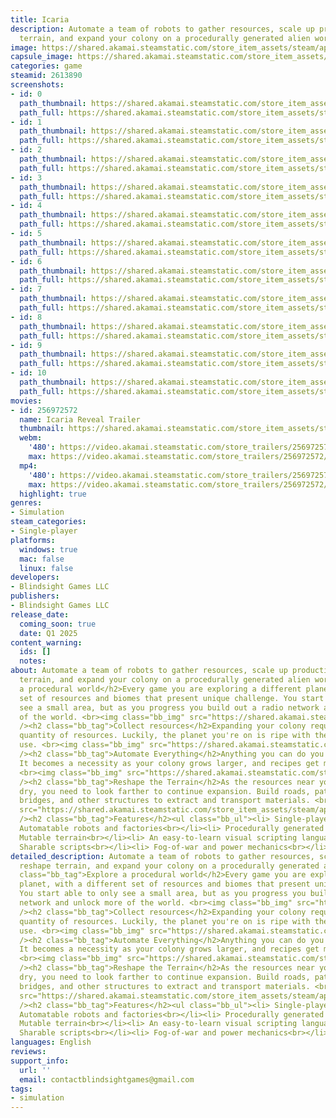 ```yaml
---
title: Icaria
description: Automate a team of robots to gather resources, scale up production, reshape
  terrain, and expand your colony on a procedurally generated alien world.
image: https://shared.akamai.steamstatic.com/store_item_assets/steam/apps/2613890/header.jpg?t=1729356745
capsule_image: https://shared.akamai.steamstatic.com/store_item_assets/steam/apps/2613890/capsule_231x87.jpg?t=1729356745
categories: game
steamid: 2613890
screenshots:
- id: 0
  path_thumbnail: https://shared.akamai.steamstatic.com/store_item_assets/steam/apps/2613890/ss_a9a782ed0cb596b4147dee780feae21cf218d19e.600x338.jpg?t=1729356745
  path_full: https://shared.akamai.steamstatic.com/store_item_assets/steam/apps/2613890/ss_a9a782ed0cb596b4147dee780feae21cf218d19e.1920x1080.jpg?t=1729356745
- id: 1
  path_thumbnail: https://shared.akamai.steamstatic.com/store_item_assets/steam/apps/2613890/ss_42c5a2605415109c5bc64713c76300b73863c419.600x338.jpg?t=1729356745
  path_full: https://shared.akamai.steamstatic.com/store_item_assets/steam/apps/2613890/ss_42c5a2605415109c5bc64713c76300b73863c419.1920x1080.jpg?t=1729356745
- id: 2
  path_thumbnail: https://shared.akamai.steamstatic.com/store_item_assets/steam/apps/2613890/ss_b8b9772ae255b259f39371a75960df8bd9929394.600x338.jpg?t=1729356745
  path_full: https://shared.akamai.steamstatic.com/store_item_assets/steam/apps/2613890/ss_b8b9772ae255b259f39371a75960df8bd9929394.1920x1080.jpg?t=1729356745
- id: 3
  path_thumbnail: https://shared.akamai.steamstatic.com/store_item_assets/steam/apps/2613890/ss_471e83ed3c039182fb3b5d084d6d95ea62746810.600x338.jpg?t=1729356745
  path_full: https://shared.akamai.steamstatic.com/store_item_assets/steam/apps/2613890/ss_471e83ed3c039182fb3b5d084d6d95ea62746810.1920x1080.jpg?t=1729356745
- id: 4
  path_thumbnail: https://shared.akamai.steamstatic.com/store_item_assets/steam/apps/2613890/ss_3f9dc5f17bb3728c40d4379bbd229e9db1f959c1.600x338.jpg?t=1729356745
  path_full: https://shared.akamai.steamstatic.com/store_item_assets/steam/apps/2613890/ss_3f9dc5f17bb3728c40d4379bbd229e9db1f959c1.1920x1080.jpg?t=1729356745
- id: 5
  path_thumbnail: https://shared.akamai.steamstatic.com/store_item_assets/steam/apps/2613890/ss_cca522301a201651d5b4fba24623cf8c207b5308.600x338.jpg?t=1729356745
  path_full: https://shared.akamai.steamstatic.com/store_item_assets/steam/apps/2613890/ss_cca522301a201651d5b4fba24623cf8c207b5308.1920x1080.jpg?t=1729356745
- id: 6
  path_thumbnail: https://shared.akamai.steamstatic.com/store_item_assets/steam/apps/2613890/ss_07149c7b62f271813a2f6559effb8fe34b820636.600x338.jpg?t=1729356745
  path_full: https://shared.akamai.steamstatic.com/store_item_assets/steam/apps/2613890/ss_07149c7b62f271813a2f6559effb8fe34b820636.1920x1080.jpg?t=1729356745
- id: 7
  path_thumbnail: https://shared.akamai.steamstatic.com/store_item_assets/steam/apps/2613890/ss_5a1202f6c8582c28a2a49338dc398fa00e04013d.600x338.jpg?t=1729356745
  path_full: https://shared.akamai.steamstatic.com/store_item_assets/steam/apps/2613890/ss_5a1202f6c8582c28a2a49338dc398fa00e04013d.1920x1080.jpg?t=1729356745
- id: 8
  path_thumbnail: https://shared.akamai.steamstatic.com/store_item_assets/steam/apps/2613890/ss_70afb4d3f838fdfe8399507756520affe5ad5dce.600x338.jpg?t=1729356745
  path_full: https://shared.akamai.steamstatic.com/store_item_assets/steam/apps/2613890/ss_70afb4d3f838fdfe8399507756520affe5ad5dce.1920x1080.jpg?t=1729356745
- id: 9
  path_thumbnail: https://shared.akamai.steamstatic.com/store_item_assets/steam/apps/2613890/ss_627b4f5c2a4fa28eb50f2b090618154b0501cb48.600x338.jpg?t=1729356745
  path_full: https://shared.akamai.steamstatic.com/store_item_assets/steam/apps/2613890/ss_627b4f5c2a4fa28eb50f2b090618154b0501cb48.1920x1080.jpg?t=1729356745
- id: 10
  path_thumbnail: https://shared.akamai.steamstatic.com/store_item_assets/steam/apps/2613890/ss_f750c8b44b81f18d0d693ff4553ba1d8da6692f3.600x338.jpg?t=1729356745
  path_full: https://shared.akamai.steamstatic.com/store_item_assets/steam/apps/2613890/ss_f750c8b44b81f18d0d693ff4553ba1d8da6692f3.1920x1080.jpg?t=1729356745
movies:
- id: 256972572
  name: Icaria Reveal Trailer
  thumbnail: https://shared.akamai.steamstatic.com/store_item_assets/steam/apps/256972572/movie.293x165.jpg?t=1696377543
  webm:
    '480': https://video.akamai.steamstatic.com/store_trailers/256972572/movie480_vp9.webm?t=1696377543
    max: https://video.akamai.steamstatic.com/store_trailers/256972572/movie_max_vp9.webm?t=1696377543
  mp4:
    '480': https://video.akamai.steamstatic.com/store_trailers/256972572/movie480.mp4?t=1696377543
    max: https://video.akamai.steamstatic.com/store_trailers/256972572/movie_max.mp4?t=1696377543
  highlight: true
genres:
- Simulation
steam_categories:
- Single-player
platforms:
  windows: true
  mac: false
  linux: false
developers:
- Blindsight Games LLC
publishers:
- Blindsight Games LLC
release_date:
  coming_soon: true
  date: Q1 2025
content_warning:
  ids: []
  notes:
about: Automate a team of robots to gather resources, scale up production, reshape
  terrain, and expand your colony on a procedurally generated alien world.<h2 class="bb_tag">Explore
  a procedural world</h2>Every game you are exploring a different planet, with a different
  set of resources and biomes that present unique challenge. You start able to only
  see a small area, but as you progress you build out a radio network and unlock more
  of the world. <br><img class="bb_img" src="https://shared.akamai.steamstatic.com/store_item_assets/steam/apps/2613890/extras/Montage.gif?t=1729356745"
  /><h2 class="bb_tag">Collect resources</h2>Expanding your colony requires ever increasing
  quantity of resources. Luckily, the planet you're on is ripe with them to find and
  use. <br><img class="bb_img" src="https://shared.akamai.steamstatic.com/store_item_assets/steam/apps/2613890/extras/Mine2.gif?t=1729356745"
  /><h2 class="bb_tag">Automate Everything</h2>Anything you can do you can automate.
  It becomes a necessity as your colony grows larger, and recipes get more complex.
  <br><img class="bb_img" src="https://shared.akamai.steamstatic.com/store_item_assets/steam/apps/2613890/extras/UIGIF.gif?t=1729356745"
  /><h2 class="bb_tag">Reshape the Terrain</h2>As the resources near your base run
  dry, you need to look farther to continue expansion. Build roads, pathways, quarries,
  bridges, and other structures to extract and transport materials. <br><img class="bb_img"
  src="https://shared.akamai.steamstatic.com/store_item_assets/steam/apps/2613890/extras/RoadGIF.gif?t=1729356745"
  /><h2 class="bb_tag">Features</h2><ul class="bb_ul"><li> Single-player colony-builder<br></li><li>
  Automatable robots and factories<br></li><li> Procedurally generated voxel world<br></li><li>
  Mutable terrain<br></li><li> An easy-to-learn visual scripting language<br></li><li>
  Sharable scripts<br></li><li> Fog-of-war and power mechanics<br></li><li> Crafting</li></ul>
detailed_description: Automate a team of robots to gather resources, scale up production,
  reshape terrain, and expand your colony on a procedurally generated alien world.<h2
  class="bb_tag">Explore a procedural world</h2>Every game you are exploring a different
  planet, with a different set of resources and biomes that present unique challenge.
  You start able to only see a small area, but as you progress you build out a radio
  network and unlock more of the world. <br><img class="bb_img" src="https://shared.akamai.steamstatic.com/store_item_assets/steam/apps/2613890/extras/Montage.gif?t=1729356745"
  /><h2 class="bb_tag">Collect resources</h2>Expanding your colony requires ever increasing
  quantity of resources. Luckily, the planet you're on is ripe with them to find and
  use. <br><img class="bb_img" src="https://shared.akamai.steamstatic.com/store_item_assets/steam/apps/2613890/extras/Mine2.gif?t=1729356745"
  /><h2 class="bb_tag">Automate Everything</h2>Anything you can do you can automate.
  It becomes a necessity as your colony grows larger, and recipes get more complex.
  <br><img class="bb_img" src="https://shared.akamai.steamstatic.com/store_item_assets/steam/apps/2613890/extras/UIGIF.gif?t=1729356745"
  /><h2 class="bb_tag">Reshape the Terrain</h2>As the resources near your base run
  dry, you need to look farther to continue expansion. Build roads, pathways, quarries,
  bridges, and other structures to extract and transport materials. <br><img class="bb_img"
  src="https://shared.akamai.steamstatic.com/store_item_assets/steam/apps/2613890/extras/RoadGIF.gif?t=1729356745"
  /><h2 class="bb_tag">Features</h2><ul class="bb_ul"><li> Single-player colony-builder<br></li><li>
  Automatable robots and factories<br></li><li> Procedurally generated voxel world<br></li><li>
  Mutable terrain<br></li><li> An easy-to-learn visual scripting language<br></li><li>
  Sharable scripts<br></li><li> Fog-of-war and power mechanics<br></li><li> Crafting</li></ul>
languages: English
reviews:
support_info:
  url: ''
  email: contactblindsightgames@gmail.com
tags:
- simulation
---
```


